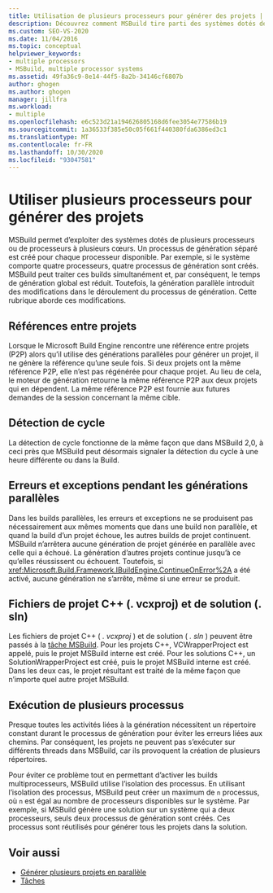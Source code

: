 ```yaml
---
title: Utilisation de plusieurs processeurs pour générer des projets | Microsoft Docs
description: Découvrez comment MSBuild tire parti des systèmes dotés de plusieurs processeurs ou cœurs en créant un processus de génération distinct pour chaque processeur disponible.
ms.custom: SEO-VS-2020
ms.date: 11/04/2016
ms.topic: conceptual
helpviewer_keywords:
- multiple processors
- MSBuild, multiple processor systems
ms.assetid: 49fa36c9-8e14-44f5-8a2b-34146cf6807b
author: ghogen
ms.author: ghogen
manager: jillfra
ms.workload:
- multiple
ms.openlocfilehash: e6c523d21a194626805168d6fee3054e77586b19
ms.sourcegitcommit: 1a36533f385e50c05f661f440380fda6386ed3c1
ms.translationtype: MT
ms.contentlocale: fr-FR
ms.lasthandoff: 10/30/2020
ms.locfileid: "93047581"
---
```

# <a name="use-multiple-processors-to-build-projects"></a>Utiliser plusieurs processeurs pour générer des projets

MSBuild permet d’exploiter des systèmes dotés de plusieurs processeurs ou de processeurs à plusieurs cœurs. Un processus de génération séparé est créé pour chaque processeur disponible. Par exemple, si le système comporte quatre processeurs, quatre processus de génération sont créés. MSBuild peut traiter ces builds simultanément et, par conséquent, le temps de génération global est réduit. Toutefois, la génération parallèle introduit des modifications dans le déroulement du processus de génération. Cette rubrique aborde ces modifications.

## <a name="project-to-project-references"></a>Références entre projets

 Lorsque le Microsoft Build Engine rencontre une référence entre projets (P2P) alors qu’il utilise des générations parallèles pour générer un projet, il ne génère la référence qu’une seule fois. Si deux projets ont la même référence P2P, elle n’est pas régénérée pour chaque projet. Au lieu de cela, le moteur de génération retourne la même référence P2P aux deux projets qui en dépendent. La même référence P2P est fournie aux futures demandes de la session concernant la même cible.

## <a name="cycle-detection"></a>Détection de cycle

 La détection de cycle fonctionne de la même façon que dans MSBuild 2,0, à ceci près que MSBuild peut désormais signaler la détection du cycle à une heure différente ou dans la Build.

## <a name="errors-and-exceptions-during-parallel-builds"></a>Erreurs et exceptions pendant les générations parallèles

 Dans les builds parallèles, les erreurs et exceptions ne se produisent pas nécessairement aux mêmes moments que dans une build non parallèle, et quand la build d’un projet échoue, les autres builds de projet continuent. MSBuild n’arrêtera aucune génération de projet générée en parallèle avec celle qui a échoué. La génération d’autres projets continue jusqu’à ce qu’elles réussissent ou échouent. Toutefois, si <xref:Microsoft.Build.Framework.IBuildEngine.ContinueOnError%2A> a été activé, aucune génération ne s’arrête, même si une erreur se produit.

## <a name="c-project-vcxproj-and-solution-sln-files"></a>Fichiers de projet C++ (. vcxproj) et de solution (. sln)

 Les fichiers de projet C++ ( *. vcxproj* ) et de solution ( *. sln* ) peuvent être passés à la [tâche MSBuild](../msbuild/msbuild-task.md). Pour les projets C++, VCWrapperProject est appelé, puis le projet MSBuild interne est créé. Pour les solutions C++, un SolutionWrapperProject est créé, puis le projet MSBuild interne est créé. Dans les deux cas, le projet résultant est traité de la même façon que n’importe quel autre projet MSBuild.

## <a name="multi-process-execution"></a>Exécution de plusieurs processus

 Presque toutes les activités liées à la génération nécessitent un répertoire constant durant le processus de génération pour éviter les erreurs liées aux chemins. Par conséquent, les projets ne peuvent pas s’exécuter sur différents threads dans MSBuild, car ils provoquent la création de plusieurs répertoires.

 Pour éviter ce problème tout en permettant d’activer les builds multiprocesseurs, MSBuild utilise l’isolation des processus. En utilisant l’isolation des processus, MSBuild peut créer un maximum de `n` processus, où `n` est égal au nombre de processeurs disponibles sur le système. Par exemple, si MSBuild génère une solution sur un système qui a deux processeurs, seuls deux processus de génération sont créés. Ces processus sont réutilisés pour générer tous les projets dans la solution.

## <a name="see-also"></a>Voir aussi

- [Générer plusieurs projets en parallèle](../msbuild/building-multiple-projects-in-parallel-with-msbuild.md)
- [Tâches](../msbuild/msbuild-tasks.md)

